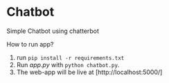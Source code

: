 # Chatbot
Simple Chatbot using chatterbot

How to run app?

 1. run `pip install -r requirements.txt`
 2. Run *app.py* with `python chatbot.py`.
 3. The web-app will be live at [http://localhost:5000/]
